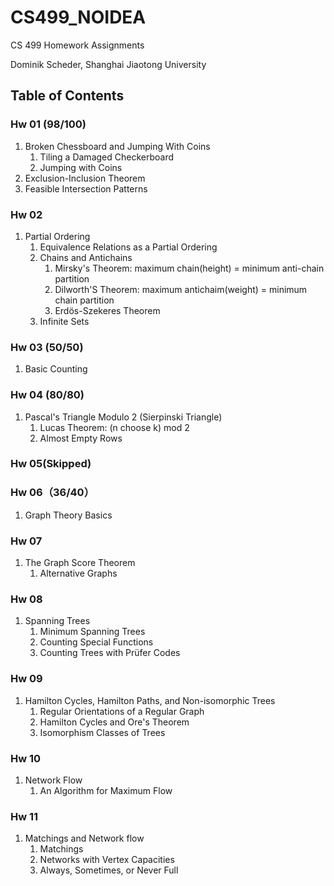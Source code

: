 # CS499_NOIDEA
CS 499 Homework Assignments

Dominik Scheder, Shanghai Jiaotong University

## Table of Contents

### Hw 01 (98/100)

1. Broken Chessboard and Jumping With Coins
   1. Tiling a Damaged Checkerboard
   2. Jumping with Coins
2. Exclusion-Inclusion Theorem
3. Feasible Intersection Patterns

### Hw 02

1. Partial Ordering
   1. Equivalence Relations as a Partial Ordering
   2. Chains and Antichains
      1. Mirsky's Theorem: maximum chain(height) = minimum anti-chain partition
      2. Dilworth'S Theorem: maximum antichaim(weight) = minimum chain partition
      4. Erdös-Szekeres Theorem
   3. Infinite Sets

### Hw 03 (50/50)

1. Basic Counting

### Hw 04 (80/80)

1. Pascal's Triangle Modulo 2 (Sierpinski Triangle)
   1. Lucas Theorem: (n choose k) mod 2
   2. Almost Empty Rows

### Hw 05(Skipped)

### Hw 06（36/40）

1. Graph Theory Basics

### Hw 07

1. The Graph Score Theorem
   1. Alternative Graphs

### Hw 08

1. Spanning Trees
   1. Minimum Spanning Trees
   2. Counting Special Functions
   3. Counting Trees with Prüfer Codes

### Hw 09

1. Hamilton Cycles, Hamilton Paths, and Non-isomorphic Trees
   1. Regular Orientations of a Regular Graph
   2. Hamilton Cycles and Ore's Theorem
   3. Isomorphism Classes of Trees

### Hw 10

1. Network Flow
   1. An Algorithm for Maximum Flow

### Hw 11
1. Matchings and Network flow
   1. Matchings
   2. Networks with Vertex Capacities
   3. Always, Sometimes, or Never Full

